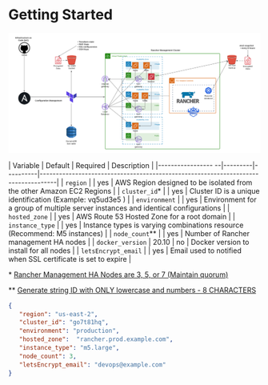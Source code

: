 # Getting Started

![AWS HA EC2 Rancher Deployment](./diagram.png)

| Variable            | Default | Required | Description                                                                       |
|-----------------  --|---------|----------|-----------------------------------------------------------------------------------|
| `region`            |         | yes      | AWS Region designed to be isolated from the other Amazon EC2 Regions              |
| `cluster_id`*       |         | yes      | Cluster ID is a unique identification (Example: vq5ud3e5 )                        |
| `environment`       |         | yes      | Environment for a group of multiple server instances and identical configurations |
| `hosted_zone`       |         | yes      | AWS Route 53 Hosted Zone for a root domain                                        |
| `instance_type`     |         | yes      | Instance types is varying combinations resource (Recommend: M5 instances)         |
| `node_count`**      |         | yes      | Number of Rancher management HA nodes                                             |
| `docker_version`    | 20.10   | no       | Docker version to install for all nodes                                           |
| `letsEncrypt_email` |         | yes      | Email used to notified when SSL certificate is set to expire                      |

\* [Rancher Management HA Nodes are 3, 5, or 7 (Maintain quorum)](https://rancher.com/docs/rancher/v2.x/en/overview/architecture-recommendations/)

\*\* [Generate string ID with ONLY lowercase and numbers - 8 CHARACTERS](https://www.random.org/strings/?num=6&len=8&digits=on&loweralpha=on&unique=on&format=html&rnd=new)

```json
{  
   "region": "us-east-2",
   "cluster_id": "go7t81hq",
   "environment": "production",
   "hosted_zone":  "rancher.prod.example.com",
   "instance_type": "m5.large",
   "node_count": 3,
   "letsEncrypt_email": "devops@example.com"
}
```